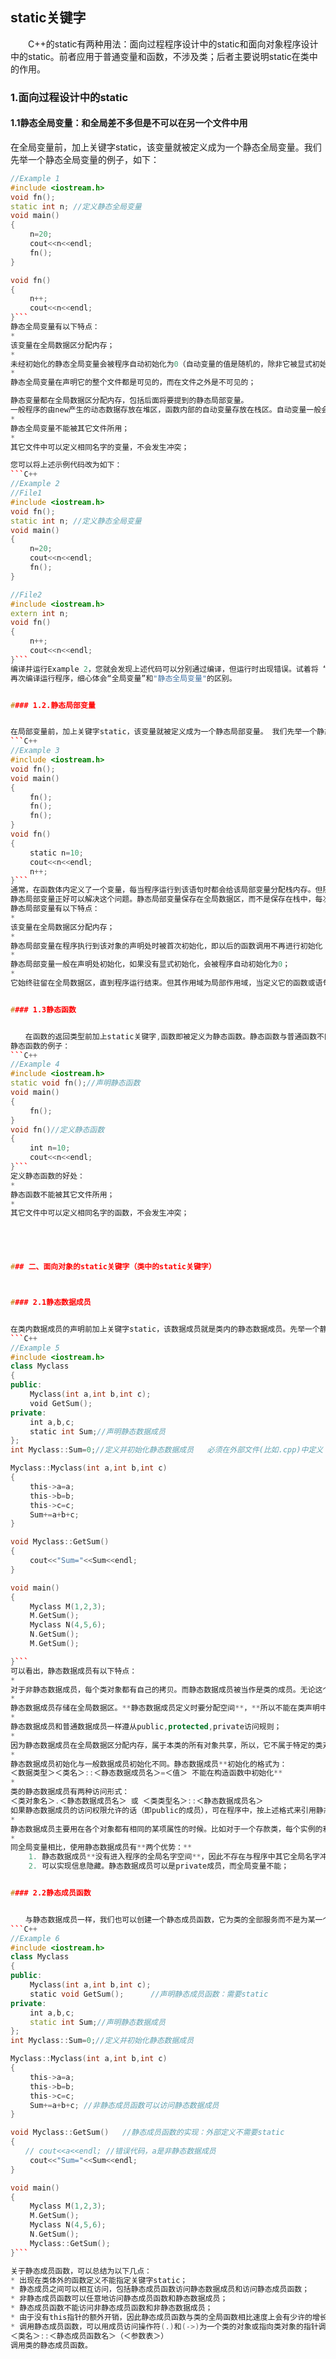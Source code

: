 
## static关键字


　　C++的static有两种用法：面向过程程序设计中的static和面向对象程序设计中的static。前者应用于普通变量和函数，不涉及类；后者主要说明static在类中的作用。


### 1.面向过程设计中的static



#### 1.1静态全局变量：和全局差不多但是不可以在另一个文件中用



在全局变量前，加上关键字static，该变量就被定义成为一个静态全局变量。我们先举一个静态全局变量的例子，如下： 
```C++
//Example 1
#include <iostream.h>
void fn();
static int n; //定义静态全局变量
void main()
{
 　　n=20;
 　　cout<<n<<endl;
 　　fn();
}

void fn()
{
　　 n++;
 　　cout<<n<<endl;
}```
静态全局变量有以下特点： 
* 
该变量在全局数据区分配内存； 
* 
未经初始化的静态全局变量会被程序自动初始化为0（自动变量的值是随机的，除非它被显式初始化）； 
* 
静态全局变量在声明它的整个文件都是可见的，而在文件之外是不可见的；　

静态变量都在全局数据区分配内存，包括后面将要提到的静态局部变量。
一般程序的由new产生的动态数据存放在堆区，函数内部的自动变量存放在栈区。自动变量一般会随着函数的退出而释放空间，静态数据（即使是函数内部的静态局部变量）也存放在全局数据区。全局数据区的数据并不会因为函数的退出而释放空间。细心的读者可能会发现，Example 1中的代码中将 “static int n; //定义静态全局变量”改为“int n; //定义全局变量”。程序照样正常运行。的确，定义全局变量就可以实现变量在文件中的共享，但定义静态全局变量还有以下好处： 
*  
静态全局变量不能被其它文件所用； 
*  
其它文件中可以定义相同名字的变量，不会发生冲突；

您可以将上述示例代码改为如下：
```C++
//Example 2
//File1
#include <iostream.h>
void fn();
static int n; //定义静态全局变量
void main()
{
 　　n=20;
 　　cout<<n<<endl;
 　　fn();
}

//File2
#include <iostream.h>
extern int n;
void fn()
{
　　 n++;
 　　cout<<n<<endl;
}```
编译并运行Example 2，您就会发现上述代码可以分别通过编译，但运行时出现错误。试着将 “static int n; //定义静态全局变量”改为 “int n; //定义全局变量”
再次编译运行程序，细心体会“全局变量”和"静态全局变量"的区别。


#### 1.2.静态局部变量


在局部变量前，加上关键字static，该变量就被定义成为一个静态局部变量。 我们先举一个静态局部变量的例子，如下： 
```C++
//Example 3
#include <iostream.h>
void fn();
void main()
{
 　　fn();
 　　fn();
 　　fn();
}
void fn()
{
 　　static n=10;
 　　cout<<n<<endl;
　　 n++;
}```
通常，在函数体内定义了一个变量，每当程序运行到该语句时都会给该局部变量分配栈内存。但随着程序退出函数体，系统就会收回栈内存，局部变量也相应失效。但有时候我们需要在**两次调用之间对变量的值进行保存**。通常的想法是定义一个全局变量来实现。但这样一来，变量已经不再属于函数本身了，不再仅受函数的控制，给程序的维护带来不便。
静态局部变量正好可以解决这个问题。静态局部变量保存在全局数据区，而不是保存在栈中，每次的值保持到下一次调用，直到下次赋新值。 
静态局部变量有以下特点：
* 
该变量在全局数据区分配内存； 
* 
静态局部变量在程序执行到该对象的声明处时被首次初始化，即以后的函数调用不再进行初始化； 
* 
静态局部变量一般在声明处初始化，如果没有显式初始化，会被程序自动初始化为0； 
* 
它始终驻留在全局数据区，直到程序运行结束。但其作用域为局部作用域，当定义它的函数或语句块结束时，其作用域随之结束；


#### 1.3静态函数


　　在函数的返回类型前加上static关键字,函数即被定义为静态函数。静态函数与普通函数不同，它只能在声明它的文件当中可见，不能被其它文件使用。
静态函数的例子： 
```C++
//Example 4
#include <iostream.h>
static void fn();//声明静态函数
void main()
{
 　　fn();
}
void fn()//定义静态函数
{
 　　int n=10;
 　　cout<<n<<endl;
}```
定义静态函数的好处： 
* 
静态函数不能被其它文件所用； 
* 
其它文件中可以定义相同名字的函数，不会发生冲突；

 



### 二、面向对象的static关键字（类中的static关键字）



#### 2.1静态数据成员


在类内数据成员的声明前加上关键字static，该数据成员就是类内的静态数据成员。先举一个静态数据成员的例子。 **类中只是声明，在外部定义**
```C++
//Example 5
#include <iostream.h>
class Myclass
{
public:
 　　Myclass(int a,int b,int c);
 　　void GetSum();
private:
 　　int a,b,c;
 　　static int Sum;//声明静态数据成员
};
int Myclass::Sum=0;//定义并初始化静态数据成员   必须在外部文件(比如.cpp)中定义

Myclass::Myclass(int a,int b,int c)
{
 　　this->a=a;
 　　this->b=b;
 　　this->c=c;
 　　Sum+=a+b+c;
}

void Myclass::GetSum()
{
 　　cout<<"Sum="<<Sum<<endl;
}

void main()
{
 　　Myclass M(1,2,3);
 　　M.GetSum();
　　 Myclass N(4,5,6);
 　　N.GetSum();
 　　M.GetSum();

}```
可以看出，静态数据成员有以下特点： 
* 
对于非静态数据成员，每个类对象都有自己的拷贝。而静态数据成员被当作是类的成员。无论这个类的对象被定义了多少个，静态数据成员在程序中也只有一份拷贝，由该类型的所有对象共享访问。也就是说，静态数据成员是该类的所有对象所共有的。对该类的多个对象来说，**静态数据成员只分配一次内存(只有一份)，供所有对象共用，所以不能在**。所以，静态数据成员的值对每个对象都是一样的，它的值可以更新； 
* 
静态数据成员存储在全局数据区。**静态数据成员定义时要分配空间**，**所以不能在类声明中定义**。在Example 5中，语句int Myclass::Sum=0;是定义静态数据成员； 
* 
静态数据成员和普通数据成员一样遵从public,protected,private访问规则； 
* 
因为静态数据成员在全局数据区分配内存，属于本类的所有对象共享，所以，它不属于特定的类对象，在没有产生类对象时其作用域就可见，即在没有产生类的实例时，我们就可以操作它； 
* 
静态数据成员初始化与一般数据成员初始化不同。静态数据成员**初始化的格式为：
＜数据类型＞＜类名＞::＜静态数据成员名＞=＜值＞ 不能在构造函数中初始化**
* 
类的静态数据成员有两种访问形式：
＜类对象名＞.＜静态数据成员名＞ 或 ＜类类型名＞::＜静态数据成员名＞
如果静态数据成员的访问权限允许的话（即public的成员），可在程序中，按上述格式来引用静态数据成员 ； 
* 
静态数据成员主要用在各个对象都有相同的某项属性的时候。比如对于一个存款类，每个实例的利息都是相同的。所以，应该把利息设为存款类的静态数据成员。这有两个好处，第一，不管定义多少个存款类对象，利息数据成员都共享分配在全局数据区的内存，所以节省存储空间。第二，一旦利息需要改变时，只要改变一次，则所有存款类对象的利息全改变过来了； 
* 
同全局变量相比，使用静态数据成员有**两个优势：** 
    1. 静态数据成员**没有进入程序的全局名字空间**，因此不存在与程序中其它全局名字冲突的可能性； 
    2. 可以实现信息隐藏。静态数据成员可以是private成员，而全局变量不能；


#### 2.2静态成员函数 


　　与静态数据成员一样，我们也可以创建一个静态成员函数，它为类的全部服务而不是为某一个类的具体对象服务。静态成员函数与静态数据成员一样，都是类的内部实现，属于类定义的一部分。普通的成员函数一般都隐含了一个this指针，this指针指向类的对象本身，因为普通成员函数总是具体的属于某个类的具体对象的。通常情况下，this是缺省的。如函数fn()实际上是this->fn()。但是与普通函数相比，静态成员函数由于不是与任何的对象相联系，因此**它不具有this指针**。从这个意义上讲，它无法访问属于类对象的非静态数据成员，也无法访问非静态成员函数，它**只能调用其余的静态成员函数/变量。外部定义时不需要static,内部声明时才用下。**面举个静态成员函数的例子。 
```C++
//Example 6
#include <iostream.h>
class Myclass
{
public:
 　　Myclass(int a,int b,int c);
 　　static void GetSum();      //声明静态成员函数：需要static
private:
 　　int a,b,c;
　　 static int Sum;//声明静态数据成员
};
int Myclass::Sum=0;//定义并初始化静态数据成员

Myclass::Myclass(int a,int b,int c)
{
 　　this->a=a;
 　　this->b=b;
 　　this->c=c;
 　　Sum+=a+b+c; //非静态成员函数可以访问静态数据成员
}

void Myclass::GetSum()   //静态成员函数的实现：外部定义不需要static
{
　　// cout<<a<<endl; //错误代码，a是非静态数据成员
 　　cout<<"Sum="<<Sum<<endl;
}

void main()
{
 　　Myclass M(1,2,3);
 　　M.GetSum();
 　　Myclass N(4,5,6);
 　　N.GetSum();
 　　Myclass::GetSum();
}```

关于静态成员函数，可以总结为以下几点： 
* 出现在类体外的函数定义不能指定关键字static； 
* 静态成员之间可以相互访问，包括静态成员函数访问静态数据成员和访问静态成员函数； 
* 非静态成员函数可以任意地访问静态成员函数和静态数据成员； 
* 静态成员函数不能访问非静态成员函数和非静态数据成员； 
* 由于没有this指针的额外开销，因此静态成员函数与类的全局函数相比速度上会有少许的增长； 
* 调用静态成员函数，可以用成员访问操作符(.)和(->)为一个类的对象或指向类对象的指针调用静态成员函数，也可以直接使用如下格式：
＜类名＞::＜静态成员函数名＞（＜参数表＞）
调用类的静态成员函数。